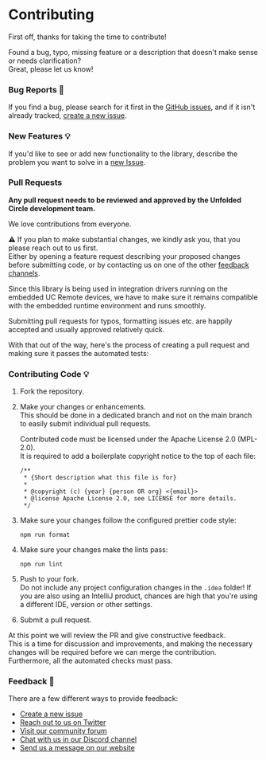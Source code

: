 # Contributing

First off, thanks for taking the time to contribute!

Found a bug, typo, missing feature or a description that doesn't make sense or needs clarification?  
Great, please let us know!

### Bug Reports :bug:

If you find a bug, please search for it first in the [GitHub issues](https://github.com/unfoldedcircle/integration-node-library/issues),
and if it isn't already tracked, [create a new issue](https://github.com/unfoldedcircle/integration-node-library/issues/new).

### New Features :bulb:

If you'd like to see or add new functionality to the library, describe the problem you want to solve in a
[new Issue](https://github.com/unfoldedcircle/integration-node-library/issues/new).

### Pull Requests

**Any pull request needs to be reviewed and approved by the Unfolded Circle development team.**

We love contributions from everyone.

⚠️ If you plan to make substantial changes, we kindly ask you, that you please reach out to us first.  
Either by opening a feature request describing your proposed changes before submitting code, or by contacting us on
one of the other [feedback channels](#feedback-speech_balloon).

Since this library is being used in integration drivers running on the embedded UC Remote devices,
we have to make sure it remains compatible with the embedded runtime environment and runs smoothly.

Submitting pull requests for typos, formatting issues etc. are happily accepted and usually approved relatively quick.

With that out of the way, here's the process of creating a pull request and making sure it passes the automated tests:

### Contributing Code :bulb:

1. Fork the repository.

2. Make your changes or enhancements.  
   This should be done in a dedicated branch and not on the main branch to easily submit individual pull requests.

   Contributed code must be licensed under the Apache License 2.0 (MPL-2.0).  
   It is required to add a boilerplate copyright notice to the top of each file:

    ```
    /**
     * {Short description what this file is for}
     *
     * @copyright (c) {year} {person OR org} <{email}>
     * @license Apache License 2.0, see LICENSE for more details.
     */
    ```

3. Make sure your changes follow the configured prettier code style:
    ```shell
    npm run format
    ```

4. Make sure your changes make the lints pass:
    ```shell
    npm run lint
    ```

5. Push to your fork.  
   Do not include any project configuration changes in the `.idea` folder! If you are also using an IntelliJ product,
   chances are high that you're using a different IDE, version or other settings.

6. Submit a pull request.

At this point we will review the PR and give constructive feedback.  
This is a time for discussion and improvements, and making the necessary changes will be required before we can
merge the contribution. Furthermore, all the automated checks must pass.

### Feedback :speech_balloon:

There are a few different ways to provide feedback:

- [Create a new issue](https://github.com/unfoldedcircle/integration-node-library/issues/new)
- [Reach out to us on Twitter](https://twitter.com/unfoldedcircle)
- [Visit our community forum](http://unfolded.community/)
- [Chat with us in our Discord channel](http://unfolded.chat/)
- [Send us a message on our website](https://unfoldedcircle.com/contact)
